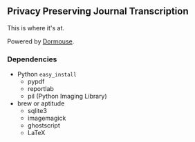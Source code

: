 
## Privacy Preserving Journal Transcription

This is where it's at.

Powered by [Dormouse](http://dormou.se).

### Dependencies

- Python `easy_install`
  - pypdf
  - reportlab
  - pil (Python Imaging Library)
- brew or aptitude
  - sqlite3
  - imagemagick
  - ghostscript
  - LaTeX

